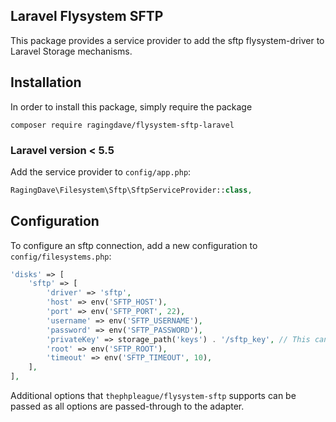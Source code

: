 ## Laravel Flysystem SFTP

This package provides a service provider to add the sftp flysystem-driver to Laravel Storage mechanisms.

## Installation

In order to install this package, simply require the package

```
composer require ragingdave/flysystem-sftp-laravel
```

### Laravel version < 5.5

Add the service provider to `config/app.php`:
```PHP
RagingDave\Filesystem\Sftp\SftpServiceProvider::class,
```

## Configuration

To configure an sftp connection, add a new configuration to `config/filesystems.php`:

```PHP
'disks' => [
    'sftp' => [
        'driver' => 'sftp',
        'host' => env('SFTP_HOST'),
        'port' => env('SFTP_PORT', 22),
        'username' => env('SFTP_USERNAME'),
        'password' => env('SFTP_PASSWORD'),
        'privateKey' => storage_path('keys') . '/sftp_key', // This can also be the full private key contents
        'root' => env('SFTP_ROOT'),
        'timeout' => env('SFTP_TIMEOUT', 10),
    ],
],
```

Additional options that `thephpleague/flysystem-sftp` supports can be passed as all options are passed-through to the adapter.
